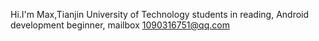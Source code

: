 Hi.I'm Max,Tianjin University of Technology students in reading, Android development beginner, mailbox 1090316751@qq.com
